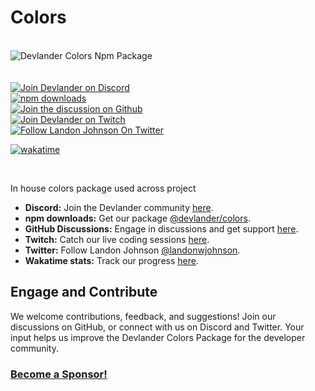 

# Colors

<br/>
<img src="https://github.com/Devlander-Software/utils/raw/main/media/images/colors-devlander-github-header-photo.png" alt="Devlander Colors Npm Package">


<br/>


<br/>


<br/>

<a href="https://bit.ly/devlander-discord-invite">
  <img src="https://img.shields.io/badge/Discord-Devlander-%235865F2" alt="Join Devlander on Discord">
</a>

<br/>

<a href="https://www.npmjs.com/package/@devlander/colors">
  <img src="https://img.shields.io/npm/dm/@devlander/colors.svg" alt="npm downloads">
</a>
<br/>

<a href="https://github.com/orgs/Devlander-Software/discussions">
  <img src="https://img.shields.io/badge/Github%20Discussions%20%26%20Support-Chat%20now!-blue" alt="Join the discussion on Github">
</a>
<br/>

<a href="https://bit.ly/devlander-twitch">
  <img src="https://img.shields.io/twitch/status/devlander" alt="Join Devlander on Twitch">
</a>
<br/>

<a href="https://bit.ly/landonwjohnson-on-twitter">
  <img src="https://img.shields.io/twitter/follow/landonwjohnson.svg?style=social&label=Follow" alt="Follow Landon Johnson On Twitter">
</a>
<br/>


[![wakatime](https://wakatime.com/badge/user/bd50b6c5-e0ca-4937-83b3-ab2d13adbc73/project/02037e5a-4e97-4cd5-872c-df41ad2d6b67.svg)](https://wakatime.com/badge/user/bd50b6c5-e0ca-4937-83b3-ab2d13adbc73/project/02037e5a-4e97-4cd5-872c-df41ad2d6b67)
<br/>


<br/>

In house colors package used across project

- **Discord:** Join the Devlander community [here](https://bit.ly/devlander-discord-invite).
- **npm downloads:** Get our package [@devlander/colors](https://www.npmjs.com/package/@devlander/colors).
- **GitHub Discussions:** Engage in discussions and get support [here](https://github.com/orgs/Devlander-Software/discussions).
- **Twitch:** Catch our live coding sessions [here](https://bit.ly/devlander-twitch).
- **Twitter:** Follow Landon Johnson [@landonwjohnson](https://bit.ly/landonwjohnson-on-twitter).
- **Wakatime stats:** Track our progress [here](https://bit.ly/landonwjohnson-on-twitter).

## Engage and Contribute

We welcome contributions, feedback, and suggestions! Join our discussions on GitHub, or connect with us on Discord and Twitter. Your input helps us improve the Devlander Colors Package for the developer community.

### [Become a Sponsor!](https://bit.ly/sponsor-landonjohnson-github/)